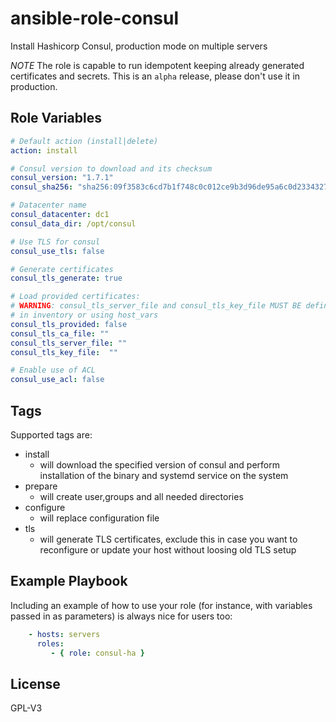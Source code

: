# ansible-role-consul

Install Hashicorp Consul, production mode on multiple servers

*NOTE* The role is capable to run idempotent keeping already generated certificates and secrets. This is an `alpha` release, please don't use it in production.

## Role Variables

```yaml
# Default action (install|delete)
action: install

# Consul version to download and its checksum
consul_version: "1.7.1"
consul_sha256: "sha256:09f3583c6cd7b1f748c0c012ce9b3d96de95a6c0d2334327b74f7d72b1fa5054"

# Datacenter name 
consul_datacenter: dc1
consul_data_dir: /opt/consul

# Use TLS for consul
consul_use_tls: false

# Generate certificates
consul_tls_generate: true

# Load provided certificates:
# WARNING: consul_tls_server_file and consul_tls_key_file MUST BE define once per host
# in inventory or using host_vars
consul_tls_provided: false
consul_tls_ca_file: ""
consul_tls_server_file: ""
consul_tls_key_file:  ""

# Enable use of ACL
consul_use_acl: false
```

## Tags

Supported tags are:

- install
  - will download the specified version of consul and perform installation of the binary and systemd service on the system
- prepare
  - will create user,groups and all needed directories
- configure
  - will replace configuration file
- tls
  - will generate TLS certificates, exclude this in case you want to reconfigure or update your host without loosing old TLS setup

## Example Playbook

Including an example of how to use your role (for instance, with variables passed in as parameters) is always nice for users too:

```yaml
    - hosts: servers
      roles:
         - { role: consul-ha }
```

## License

GPL-V3
